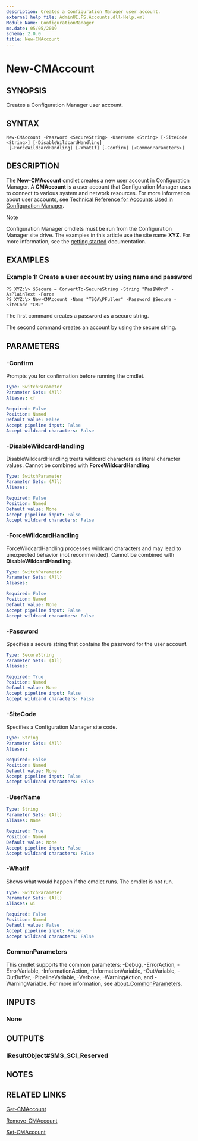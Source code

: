 ```yaml
---
description: Creates a Configuration Manager user account.
external help file: AdminUI.PS.Accounts.dll-Help.xml
Module Name: ConfigurationManager
ms.date: 05/05/2019
schema: 2.0.0
title: New-CMAccount
---
```


# New-CMAccount

## SYNOPSIS
Creates a Configuration Manager user account.

## SYNTAX

```
New-CMAccount -Password <SecureString> -UserName <String> [-SiteCode <String>] [-DisableWildcardHandling]
 [-ForceWildcardHandling] [-WhatIf] [-Confirm] [<CommonParameters>]
```

## DESCRIPTION
The **New-CMAccount** cmdlet creates a new user account in Configuration Manager.
A **CMAccount** is a user account that Configuration Manager uses to connect to various system and network resources.
For more information about user accounts, see [Technical Reference for Accounts Used in Configuration Manager](https://docs.microsoft.com/mem/configmgr/core/plan-design/hierarchy/accounts).

> [!NOTE]
> Configuration Manager cmdlets must be run from the Configuration Manager site drive.
> The examples in this article use the site name **XYZ**. For more information, see the
> [getting started](/powershell/sccm/overview) documentation.

## EXAMPLES

### Example 1: Create a user account by using name and password
```
PS XYZ:\> $Secure = ConvertTo-SecureString -String "Pas$W0rd" -AsPlainText -Force
PS XYZ:\> New-CMAccount -Name "TSQA\PFuller" -Password $Secure -SiteCode "CM2"
```

The first command creates a password as a secure string.

The second command creates an account by using the secure string.

## PARAMETERS

### -Confirm
Prompts you for confirmation before running the cmdlet.

```yaml
Type: SwitchParameter
Parameter Sets: (All)
Aliases: cf

Required: False
Position: Named
Default value: False
Accept pipeline input: False
Accept wildcard characters: False
```

### -DisableWildcardHandling
DisableWildcardHandling treats wildcard characters as literal character values. Cannot be combined with **ForceWildcardHandling**.

```yaml
Type: SwitchParameter
Parameter Sets: (All)
Aliases:

Required: False
Position: Named
Default value: None
Accept pipeline input: False
Accept wildcard characters: False
```

### -ForceWildcardHandling
ForceWildcardHandling processes wildcard characters and may lead to unexpected behavior (not recommended). Cannot be combined with **DisableWildcardHandling**.

```yaml
Type: SwitchParameter
Parameter Sets: (All)
Aliases:

Required: False
Position: Named
Default value: None
Accept pipeline input: False
Accept wildcard characters: False
```

### -Password
Specifies a secure string that contains the password for the user account.

```yaml
Type: SecureString
Parameter Sets: (All)
Aliases:

Required: True
Position: Named
Default value: None
Accept pipeline input: False
Accept wildcard characters: False
```

### -SiteCode
Specifies a Configuration Manager site code.

```yaml
Type: String
Parameter Sets: (All)
Aliases:

Required: False
Position: Named
Default value: None
Accept pipeline input: False
Accept wildcard characters: False
```

### -UserName
```yaml
Type: String
Parameter Sets: (All)
Aliases: Name

Required: True
Position: Named
Default value: None
Accept pipeline input: False
Accept wildcard characters: False
```

### -WhatIf
Shows what would happen if the cmdlet runs.
The cmdlet is not run.

```yaml
Type: SwitchParameter
Parameter Sets: (All)
Aliases: wi

Required: False
Position: Named
Default value: False
Accept pipeline input: False
Accept wildcard characters: False
```

### CommonParameters
This cmdlet supports the common parameters: -Debug, -ErrorAction, -ErrorVariable, -InformationAction, -InformationVariable, -OutVariable, -OutBuffer, -PipelineVariable, -Verbose, -WarningAction, and -WarningVariable. For more information, see [about_CommonParameters](http://go.microsoft.com/fwlink/?LinkID=113216).

## INPUTS

### None

## OUTPUTS

### IResultObject#SMS_SCI_Reserved

## NOTES

## RELATED LINKS

[Get-CMAccount](Get-CMAccount.md)

[Remove-CMAccount](Remove-CMAccount.md)

[Set-CMAccount](Set-CMAccount.md)
